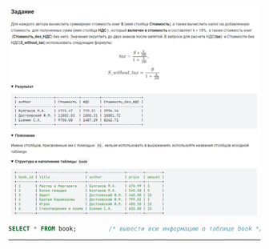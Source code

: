 

<img src="../art/1.3.4.task.png" alt="solution" >

```sql
SELECT * FROM book;         /* вывести всю информацию о таблице book */
```


---


